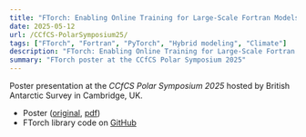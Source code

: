 ```yaml
---
title: "FTorch: Enabling Online Training for Large-Scale Fortran Models"
date: 2025-05-12
url: /CCfCS-PolarSymposium25/
tags: ["FTorch", "Fortran", "PyTorch", "Hybrid modeling", "Climate"]
description: "FTorch: Enabling Online Training for Large-Scale Fortran Models"
summary: "FTorch poster at the CCfCS Polar Symposium 2025"
---
```


Poster presentation at the *CCfCS Polar Symposium 2025* hosted by British Antarctic Survey in Cambridge, UK.
- Poster ([original](https://niccolozanotti.github.io/CCfCSPolarSymposium2025/poster.pdf), [pdf](poster.pdf))
- FTorch library code on [GitHub](https://github.com/Cambridge-ICCS/FTorch/)

